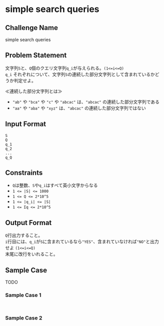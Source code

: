 # simple search queries 

## Challenge Name

simple search queries

## Problem Statement

文字列`S`と、`Q`個のクエリ文字列`q_i`が与えられる。`(1<=i<=Q)`  
`q_i` それぞれについて、文字列`S`の連続した部分文字列として含まれているかどうか判定せよ。  
  
≪連続した部分文字列とは≫   
 
- `"ab"` や `"bca"` や `"c"` や `"abcac"` は、`"abcac"` の連続した部分文字列である  
- `"aa"` や `"aba"` や `"xyz"` は、`"abcac"` の連続した部分文字列ではない  

## Input Format

```
S
Q
q_1
q_2
...
q_Q
```

## Constraints

- `Q`は整数、`S`や`q_i`はすべて英小文字からなる  
- `1 <= |S| <= 1000`
- `1 <= Q <= 2*10^5`
- `1 <= |q_i| <= |S|`
- `1 <= Σq <= 2*10^5`

## Output Format

`Q`行出力すること。  
`i`行目には、`q_i`が`S`に含まれているなら`"YES"`、含まれていなければ`"NO"`と出力せよ `(1<=i<=Q)`  
末尾に改行をいれること。  

## Sample Case

TODO

### Sample Case 1

```
```

```
```

### Sample Case 2

```
```

```
```
